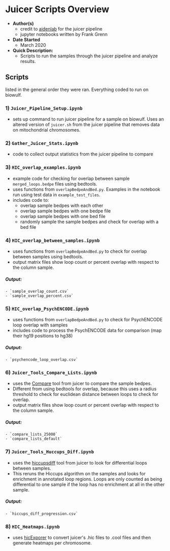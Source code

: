 # Juicer Scripts Overview
- **Author(s)**
	- credit to [aidenlab](https://github.com/aidenlab/juicer) for the juicer pipeline
	- jupyter notebooks written by Frank Grenn
- **Date Started** 
	- March 2020
- **Quick Description:** 
	- Scripts to run the samples through the juicer pipeline and analyze results.

## Scripts
listed in the general order they were ran. Everything coded to run on biowulf.

### 1) `Juicer_Pipeline_Setup.ipynb`
- sets up command to run juicer pipeline for a sample on biowulf. Uses an altered version of `juicer.sh` from the juicer pipeline that removes data on mitochondrial chromosomes. 

### 2) `Gather_Juicer_Stats.ipynb`
- code to collect output statistics from the juicer pipeline to compare

### 3) `HIC_overlap_examples.ipynb`
- example code for checking for overlap between sample `merged_loops.bedpe` files using bedtools.
- uses functions from `overlapBedpeAndBed.py`. Examples in the notebook run using test data in `example_test_files`.
- includes code to:
	- overlap sample bedpes with each other
	- overlap sample bedpes with one bedpe file
	- overlap sample bedpes with one bed file
	- randomly sample the sample bedpes and check for overlap with a bed file

### 4) `HIC_overlap_between_samples.ipynb`
- uses functions from `overlapBedpeAndBed.py` to check for overlap between samples using bedtools.
- output matrix files show loop count or percent overlap with respect to the column sample.
##### Output:
    - `sample_overlap_count.csv`
    - `sample_overlap_percent.csv`

### 5) `HIC_overlap_PsychENCODE.ipynb`
- uses functions from `overlapBedpeAndBed.py` to check for PsychENCODE loop overlap with samples
- includes code to process the PsychENCODE data for comparison (map their hg19 positions to hg38)
##### Output:
    - `psychencode_loop_overlap.csv`

### 6) `Juicer_Tools_Compare_Lists.ipynb`
- uses the [Compare](https://github.com/aidenlab/Juicer/wiki/Compare-Lists) tool from juicer to compare the sample bedpes. 
- Different from using bedtools for overlap, because this uses a radius threshold to check for euclidean distance between loops to check for overlap.
- output matrix files show loop count or percent overlap with respect to the column sample.
##### Output:
    - `compare_lists_25000`
    - `compare_lists_default`

### 7) `Juicer_Tools_Huccups_Diff.ipynb`
- uses the [hiccupsdiff](https://github.com/aidenlab/Juicer/wiki/HiCCUPSDiff) tool from juicer to look for differential loops between samples. 
- This reruns the Hiccups algorithm on the samples and looks for enrichment in annotated loop regions. Loops are only counted as being differential to one sample if the loop has no enrichment at all in the other sample. 
##### Output:
    - `hiccups_diff_progression.csv`
    
### 8) `HIC_Heatmaps.ipynb`
- uses [hicExporer](https://hicexplorer.readthedocs.io/en/latest/index.html) to convert juicer's .hic files to .cool files and then generate heatmaps per chromosome.